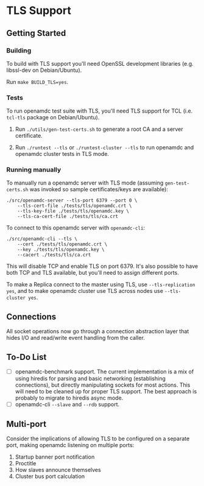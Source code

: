 TLS Support
===========

Getting Started
---------------

### Building

To build with TLS support you'll need OpenSSL development libraries (e.g.
libssl-dev on Debian/Ubuntu).

Run `make BUILD_TLS=yes`.

### Tests

To run openamdc test suite with TLS, you'll need TLS support for TCL (i.e.
`tcl-tls` package on Debian/Ubuntu).

1. Run `./utils/gen-test-certs.sh` to generate a root CA and a server
   certificate.

2. Run `./runtest --tls` or `./runtest-cluster --tls` to run openamdc and
   openamdc cluster tests in TLS mode.

### Running manually

To manually run a openamdc server with TLS mode (assuming `gen-test-certs.sh` was
invoked so sample certificates/keys are available):

    ./src/openamdc-server --tls-port 6379 --port 0 \
        --tls-cert-file ./tests/tls/openamdc.crt \
        --tls-key-file ./tests/tls/openamdc.key \
        --tls-ca-cert-file ./tests/tls/ca.crt

To connect to this openamdc server with `openamdc-cli`:

    ./src/openamdc-cli --tls \
        --cert ./tests/tls/openamdc.crt \
        --key ./tests/tls/openamdc.key \
        --cacert ./tests/tls/ca.crt

This will disable TCP and enable TLS on port 6379. It's also possible to have
both TCP and TLS available, but you'll need to assign different ports.

To make a Replica connect to the master using TLS, use `--tls-replication yes`,
and to make openamdc cluster use TLS across nodes use `--tls-cluster yes`.

Connections
-----------

All socket operations now go through a connection abstraction layer that hides
I/O and read/write event handling from the caller.

To-Do List
----------

- [ ] openamdc-benchmark support. The current implementation is a mix of using
  hiredis for parsing and basic networking (establishing connections), but
  directly manipulating sockets for most actions. This will need to be cleaned
  up for proper TLS support. The best approach is probably to migrate to hiredis
  async mode.
- [ ] openamdc-cli `--slave` and `--rdb` support.

Multi-port
----------

Consider the implications of allowing TLS to be configured on a separate port,
making openamdc listening on multiple ports:

1. Startup banner port notification
2. Proctitle
3. How slaves announce themselves
4. Cluster bus port calculation
